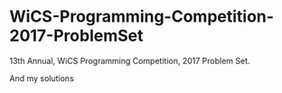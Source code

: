 # WiCS-Programming-Competition-2017-ProblemSet
13th Annual, WiCS Programming Competition, 2017 Problem Set.

And my solutions

